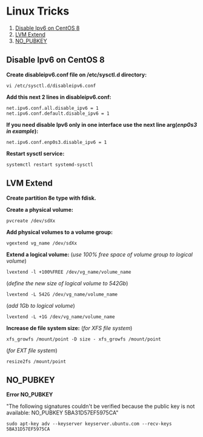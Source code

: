 
# Linux Tricks
1. [Disable Ipv6 on CentOS 8](https://fmottamendes.github.io/linux_tricks/#disable-ipv6-on-centos-8)
2. [LVM Extend](https://fmottamendes.github.io/linux_tricks/#lvm-extend)
3. [NO_PUBKEY](https://fmottamendes.github.io/linux_tricks/#no_pubkey)

## Disable Ipv6 on CentOS 8
**Create disableipv6.conf file on /etc/sysctl.d directory:**
```
vi /etc/sysctl.d/disableipv6.conf
```
**Add this next 2 lines in disableipv6.conf:**
```
net.ipv6.conf.all.disable_ipv6 = 1
net.ipv6.conf.default.disable_ipv6 = 1
```
**If you need disable Ipv6 only in one interface use the next line arg(*enp0s3 in example*):**
```
net.ipv6.conf.enp0s3.disable_ipv6 = 1
```
**Restart sysctl service:**
```
systemctl restart systemd-sysctl
```

## LVM Extend
**Create partition 8e type with fdisk.**

**Create a physical volume:**
```
pvcreate /dev/sdXx
```
**Add physical volumes to a volume group:**
```
vgextend vg_name /dev/sdXx
```
**Extend a logical volume:** (*use 100% free space of volume group to logical volume*)
```
lvextend -l +100%FREE /dev/vg_name/volume_name
```
(*define the new size of logical volume to 542Gb*)
```
lvextend -L 542G /dev/vg_name/volume_name
```
(*add 1Gb to logical volume*)
```
lvextend -L +1G /dev/vg_name/volume_name
```
**Increase de file system size:** (*for XFS file system*)
```
xfs_growfs /mount/point -D size - xfs_growfs /mount/point
```
(*for EXT file system*)
```
resize2fs /mount/point
```

## NO_PUBKEY
**Error NO_PUBKEY**

"The following signatures couldn't be verified because the public key is not available: NO_PUBKEY 5BA31D57EF5975CA"
```
sudo apt-key adv --keyserver keyserver.ubuntu.com --recv-keys 5BA31D57EF5975CA
